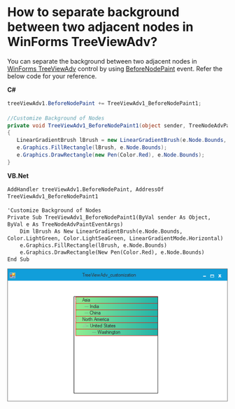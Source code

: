 # How to separate background between two adjacent nodes in WinForms TreeViewAdv?

You can separate the background between two adjacent nodes in [WinForms TreeViewAdv](https://www.syncfusion.com/winforms-ui-controls/treeview) control by using [BeforeNodePaint](https://help.syncfusion.com/cr/windowsforms/Syncfusion.Windows.Forms.Tools.TreeViewAdv.html#Syncfusion_Windows_Forms_Tools_TreeViewAdv_BeforeNodePaint) event. Refer the below code for your reference.

**C#**

```csharp
treeViewAdv1.BeforeNodePaint += TreeViewAdv1_BeforeNodePaint1;
 
//Customize Background of Nodes
private void TreeViewAdv1_BeforeNodePaint1(object sender, TreeNodeAdvPaintEventArgs e)
{
   LinearGradientBrush lBrush = new LinearGradientBrush(e.Node.Bounds, Color.LightGreen, Color.LightSeaGreen, LinearGradientMode.Horizontal);
   e.Graphics.FillRectangle(lBrush, e.Node.Bounds);
   e.Graphics.DrawRectangle(new Pen(Color.Red), e.Node.Bounds);
}
```

**VB.Net**
```vbnet
AddHandler treeViewAdv1.BeforeNodePaint, AddressOf TreeViewAdv1_BeforeNodePaint1

'Customize Background of Nodes
Private Sub TreeViewAdv1_BeforeNodePaint1(ByVal sender As Object, ByVal e As TreeNodeAdvPaintEventArgs)
    Dim lBrush As New LinearGradientBrush(e.Node.Bounds, Color.LightGreen, Color.LightSeaGreen, LinearGradientMode.Horizontal)
    e.Graphics.FillRectangle(lBrush, e.Node.Bounds)
    e.Graphics.DrawRectangle(New Pen(Color.Red), e.Node.Bounds)
End Sub
```

![Background between adjacent nodes](output.png)
